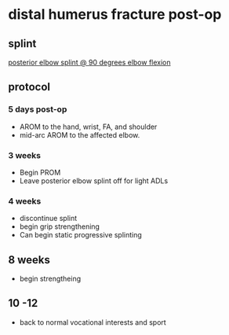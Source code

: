 # distal humerus fracture post-op

## splint

[posterior elbow splint @ 90 degrees elbow flexion](/splints/immobolization%20Orthosis/poster_elbow_orthosis.md)

## protocol

### 5 days post-op

- AROM to the hand, wrist, FA, and shoulder
- mid-arc AROM to the affected elbow.

### 3 weeks

- Begin PROM
- Leave posterior elbow splint off for light ADLs

### 4 weeks

- discontinue splint
- begin grip strengthening
- Can begin static progressive splinting

## 8 weeks

- begin strengtheing

## 10 -12

- back to normal vocational interests and sport
